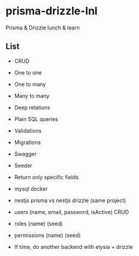 # prisma-drizzle-lnl

Prisma &amp; Drizzle lunch &amp; learn

## List

- CRUD
- One to one
- One to many
- Many to many
- Deep relations
- Plain SQL queries
- Validations
- Migrations
- Swagger
- Seeder
- Return only specific fields

- mysql docker
- nestjs prisma vs nestjs drizzle (same project)
- users (name, email, password, isActive) CRUD
- roles (name) (seed)
- permissions (name) (seed)
- If time, do another backend with elysia + drizzle
